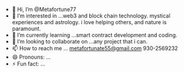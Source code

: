 - 👋 Hi, I’m @Metafortune77
- 👀 I’m interested in ...web3 and block chain technology. mystical experiences and astrology. i love helping others, and nature is paramount.
- 🌱 I’m currently learning ...smart contract development and coding.
- 💞️ I’m looking to collaborate on ...any project that i can. 
- 📫 How to reach me ... metafortunate55@gmail.com 930-2569232
- 😄 Pronouns: ...
- ⚡ Fun fact: ...

<!---
Metafortune77/Metafortune77 is a ✨ special ✨ repository because its `README.md` (this file) appears on your GitHub profile.
You can click the Preview link to take a look at your changes.
--->

